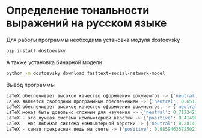 # Определение тональности выражений на русском языке

Для работы программы необходима установка модуля dostoevsky

```bash
pip install dostoevsky
```

А также установка бинарной модели

```bash
python -m dostoevsky download fasttext-social-network-model
```

Вывод программы

```python
LaTeX обеспечивает высокое качество оформления документов -> {'neutral': 0.5156299471855164, 'positive': 0.19194278120994568}
LaTeX является свободным программным обеспечением -> {'neutral': 0.6513648629188538, 'positive': 0.07808816432952881}
LaTeX обеспечивает высокое качество оформления документов, -> {'neutral': 0.4921981394290924, 'positive': 0.1778208613395691}
LaTeX может быть довольно сложным для изучения -> {'neutral': 0.7122421860694885, 'negative': 0.13297423720359802}
LaTeX - это лучшая система компьютерной вёрстки -> {'positive': 0.41490885615348816, 'neutral': 0.3276783227920532}
LaTeX - моя любимая система компьютерной вёрстки -> {'neutral': 0.2814156115055084, 'positive': 0.21207880973815918}
LaTeX - самая прекрасная вещь на свете -> {'positive': 0.9859463572502136, 'skip': 0.03515484184026718}
```